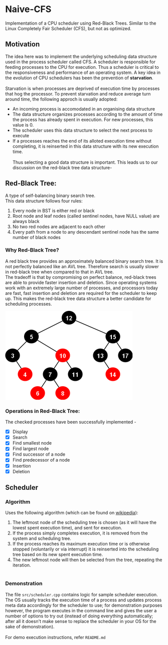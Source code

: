# Naive-CFS

Implementation of a CPU scheduler using Red-Black Trees. Similar to the Linux Completely Fair Scheduler (CFS), but not as optimized. <br>

## Motivation
The idea here was to implement the underlying scheduling data structure used in the process scheduler called CFS. A scheduler is responsible for feeding processes to the CPU for execution. Thus a scheduler is critical to the responsiveness and performance of an operating system. A key idea in the evolution of CPU schedulers has been the prevention of **starvation**. <br><br> Starvation is when processes are deprived of execution time by processes that hog the processor. To prevent starvation and reduce average turn around time, the following approch is usually adopted:
* An incoming process is accomodated in an organising data structure
* The data structure organizes processes according to the amount of time the process has already spent in execution. For new processes, this value is 0.
* The scheduler uses this data structure to select the next process to execute
* If a processes reaches the end of its alloted execution time without completing, it is reinserted in this data structure with its new execution time.
<br><br>
Thus selecting a good data structure is important. This leads us to our discussion on the red-black tree data structure-

## Red-Black Tree:
A type of self-balancing binary search tree. <br>
This data structure follows four rules:
1. Every node in BST is either red or black 
2. Root node and leaf nodes (called sentinel nodes, have NULL value) are always black
3. No two red nodes are adjacent to each other
4. Every path from a node to any descendant sentinel node has the same number of black nodes

### Why Red-Black Tree?
A red black tree provides an approximately balanced binary search tree. It is not perfectly balanced like an AVL tree. Therefore search is usually slower in red-black tree when compared to that in AVL tree. <br>
The tradeoff is that by compromising on perfect balance, red-black trees are able to provide faster insertion and deletion. Since operating systems work with an extremely large number of processes, and processors today are fast, fast insertion and deletion are required for the scheduler to keep up. This makes the red-black tree data structure a better candidate for scheduling processes.

![Image of Red-Black Tree](./assets/redblacktree.png?raw=true "Sample Red-Black tree")

### Operations in Red-Black Tree:
The checked processes have been successfully implemented -
- [X] Display
- [X] Search
- [X] Find smallest node
- [X] Find largest node
- [X] Find successor of a node
- [X] Find predecessor of a node
- [X] Insertion
- [X] Deletion

## Scheduler
### Algorithm
Uses the following algorithm (which can be found on [wikipedia](https://en.wikipedia.org/wiki/Completely_Fair_Scheduler#Algorithm)):
1. The leftmost node of the scheduling tree is chosen (as it will have the lowest spent execution time), and sent for execution.
2. If the process simply completes execution, it is removed from the system and scheduling tree.
3. If the process reaches its maximum execution time or is otherwise stopped (voluntarily or via interrupt) it is reinserted into the scheduling tree based on its new spent execution time.
4. The new leftmost node will then be selected from the tree, repeating the iteration.
<br><br>
### Demonstration
The file `src/scheduler.cpp` contains logic for sample scheduler execution. The OS usually tracks the execution time of a process and updates process meta data accordingly for the scheduler to use; for demonstration purposes however, the program executes in the command line and gives the user a number of options to try out (instead of doing everything automatically; after all it doesn't make sense to replace the scheduler in your OS for the sake of demonstration). <br><br>
For demo execution instructions, refer `README.md`
